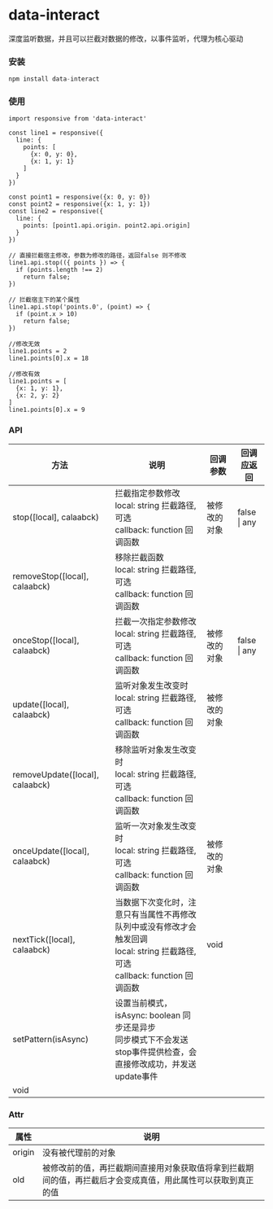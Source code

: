 # data-interact
深度监听数据，并且可以拦截对数据的修改，以事件监听，代理为核心驱动

### 安装
```javascript
npm install data-interact
```

### 使用
```
import responsive from 'data-interact'

const line1 = responsive({
  line: {
    points: [
      {x: 0, y: 0},
      {x: 1, y: 1}
    ]
  }
})

const point1 = responsive({x: 0, y: 0})
const point2 = responsive({x: 1, y: 1})
const line2 = responsive({
  line: {
    points: [point1.api.origin. point2.api.origin] 
  }
})

// 直接拦截宿主修改，参数为修改的路径，返回false 则不修改
line1.api.stop(({ points }) => {
  if (points.length !== 2) 
    return false;
})

// 拦截宿主下的某个属性
line1.api.stop('points.0', (point) => {
  if (point.x > 10) 
    return false;
})

//修改无效
line1.points = 2
line1.points[0].x = 18

//修改有效
line1.points = [
  {x: 1, y: 1},
  {x: 2, y: 2}
]
line1.points[0].x = 9
```

### API
|  方法   | 说明  | 回调参数 | 回调应返回 |
|  ----  | ----  | ---- |  ---- |
| stop([local], calaabck)  | 拦截指定参数修改 <br> local: string 拦截路径, 可选 <br> callback: function 回调函数 | 被修改的对象 | false \| any |
| removeStop([local], calaabck)  | 移除拦截函数 <br>local: string 拦截路径, 可选 <br> callback: function 回调函数 |
| onceStop([local], calaabck)  |  拦截一次指定参数修改 <br> local: string 拦截路径, 可选 <br> callback: function 回调函数 | 被修改的对象 | false \| any | 
| update([local], calaabck)  | 监听对象发生改变时 <br>local: string 拦截路径, 可选 <br> callback: function 回调函数 | 被修改的对象 |
| removeUpdate([local], calaabck)  | 移除监听对象发生改变时 <br>local: string 拦截路径, 可选 <br> callback: function 回调函数 |  
| onceUpdate([local], calaabck)  | 监听一次对象发生改变时 <br>local: string 拦截路径, 可选 <br> callback: function 回调函数 | 被修改的对象 |
| nextTick([local], calaabck)  | 当数据下次变化时，注意只有当属性不再修改队列中或没有修改才会触发回调 <br>local: string 拦截路径, 可选 <br> callback: function 回调函数 | void |
| setPattern(isAsync)  | 设置当前模式， <br>isAsync: boolean 同步还是异步 <br>同步模式下不会发送 stop事件提供检查，会直接修改成功，并发送update事件
| void |


### Attr
|  属性   | 说明  | 
|  ----  | ----  |
| origin | 没有被代理前的对象 |
| old | 被修改前的值，再拦截期间直接用对象获取值将拿到拦截期间的值，再拦截后才会变成真值，用此属性可以获取到真正的值|